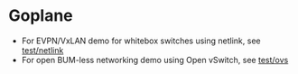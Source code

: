 # Goplane
- For EVPN/VxLAN demo for whitebox switches using netlink, see [test/netlink](https://github.com/osrg/goplane/tree/master/test/netlink)
- For open BUM-less networking demo using Open vSwitch, see [test/ovs](https://github.com/osrg/goplane/tree/master/test/ovs)
